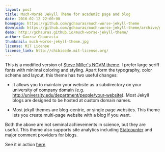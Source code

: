 ```yaml
---
layout: post
title: Much-Worse Jekyll Theme for academic page and blog
date: 2016-02-12 22:00:00
homepage: https://github.com/gchauras/much-worse-jekyll-theme
download: https://github.com/gchauras/much-worse-jekyll-theme/archive/gh-pages.zip
demo: http://gchauras.github.io/much-worse-jekyll-theme/
author: Gaurav Chaurasia
thumbnail: much-worse-jekyll-theme.jpg
license: MIT License
license_link: http://chibicode.mit-license.org/
---
```


This is a modified version of [Steve Miller's NGVM theme](http://jekyllthemes.org/themes/svm-ngvb/). I prefer large seriff fonts with minimal coloring and styling. Apart form the typography, color scheme and layout,
this theme has two useful changes:

- It allows you to maintain your website as a subdirectory on your university of company domain (e.g. http://university.edu/department/people/your-website). Most Jekyll blogs are
designed to be hosted at custom domain names.

- Most jekyll themes are blog-centric, or single page websites. This theme lets you create multi-page website with a blog if you want.

Both the above are not seminal achievements in science, but they are useful. This theme also supports site analytics including [Statcounter](http://statcounter.com) and major comment providers for blogs.

See it in action [here](http://people.csail.mit.edu/gchauras).

